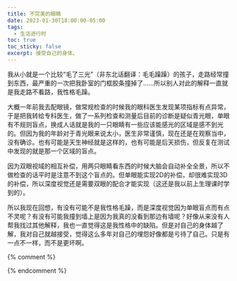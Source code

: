 ```yaml
---
title: 不完美的眼睛
date: 2023-01-30T18:00:00-05:00
tags:
  - 生活进行时
toc: true
toc_sticky: false
excerpt: 接受自己的身体。
---
```


我从小就是一个比较“毛了三光”（非东北话翻译：毛毛躁躁）的孩子，走路经常撞到东西，最严重的一次把我卧室的门框胶条撞掉了……所以别人对此的解释一直就是我走路不看路，我性格毛躁。

大概一年前我去配眼镜，做常规检查的时候我的眼科医生发现某项指标有点异常，于是把我转给专科医生，做了一系列检查和测量后目前的诊断是疑似青光眼，单眼有不规则盲点，换成人话就是我的一只眼睛有一些应该能感光的区域是感不到光的。但因为我的年龄对于青光眼来说太小，医生非常谨慎，现在还是在观察当中，没有确诊。也有可能是天生神经就是这样的，也有可能是后天损伤，但反复在测试中发现的就是那一个区域的盲点。

因为双眼视域的相互补偿，用两只眼睛看东西的时候大脑会自动补全全景，所以不做检查的话平时是注意不到这个盲点的。但单眼能实现2D的补偿，却很难实现3D的补偿，所以深度视觉还是需要双眼的配合才能实现（这还是我以前上生理课时学到的）。

所以我现在回想，有没有可能不是我性格毛躁，而是深度视觉因为单眼盲点而有点不灵呢？有没有可能我撞到墙上是因为我真的没看到那边有墙呢？好像从来没有人帮我找过其他解释，我也一直觉得这是我性格中的缺陷。但是对自己的身体越了解，我对自己就越接受，觉得这么多年对自己的埋怨好像都是亏待了自己。只是有一点不一样，而不是更坏啊。


{% comment %}



{% endcomment %}
